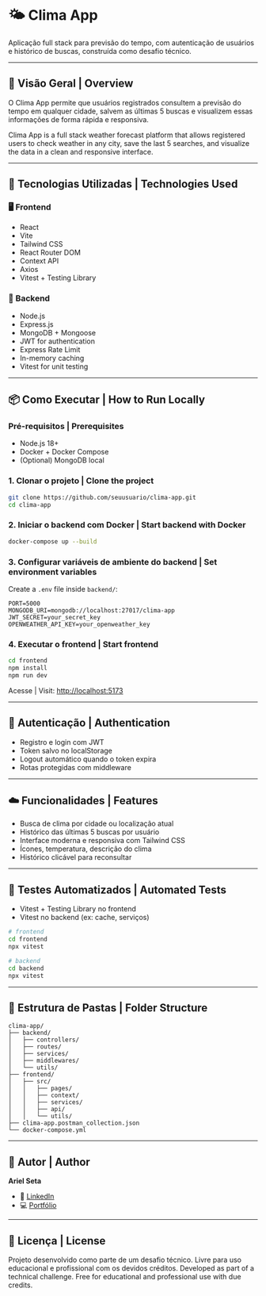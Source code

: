 # 🌤️ Clima App

Aplicação full stack para previsão do tempo, com autenticação de usuários e histórico de buscas, construída como desafio técnico.

---

## 🧭 Visão Geral | Overview

O Clima App permite que usuários registrados consultem a previsão do tempo em qualquer cidade, salvem as últimas 5 buscas e visualizem essas informações de forma rápida e responsiva.

Clima App is a full stack weather forecast platform that allows registered users to check weather in any city, save the last 5 searches, and visualize the data in a clean and responsive interface.

---

## 🚀 Tecnologias Utilizadas | Technologies Used

### 🖥️ Frontend
- React
- Vite
- Tailwind CSS
- React Router DOM
- Context API
- Axios
- Vitest + Testing Library

### 🔧 Backend
- Node.js
- Express.js
- MongoDB + Mongoose
- JWT for authentication
- Express Rate Limit
- In-memory caching
- Vitest for unit testing

---

## 📦 Como Executar | How to Run Locally

### Pré-requisitos | Prerequisites
- Node.js 18+
- Docker + Docker Compose
- (Optional) MongoDB local

### 1. Clonar o projeto | Clone the project
```bash
git clone https://github.com/seuusuario/clima-app.git
cd clima-app
```

### 2. Iniciar o backend com Docker | Start backend with Docker
```bash
docker-compose up --build
```

### 3. Configurar variáveis de ambiente do backend | Set environment variables
Create a `.env` file inside `backend/`:

```env
PORT=5000
MONGODB_URI=mongodb://localhost:27017/clima-app
JWT_SECRET=your_secret_key
OPENWEATHER_API_KEY=your_openweather_key
```

### 4. Executar o frontend | Start frontend
```bash
cd frontend
npm install
npm run dev
```

Acesse | Visit: [http://localhost:5173](http://localhost:5173)

---

## 🔐 Autenticação | Authentication

- Registro e login com JWT
- Token salvo no localStorage
- Logout automático quando o token expira
- Rotas protegidas com middleware

---

## ☁️ Funcionalidades | Features

- Busca de clima por cidade ou localização atual
- Histórico das últimas 5 buscas por usuário
- Interface moderna e responsiva com Tailwind CSS
- Ícones, temperatura, descrição do clima
- Histórico clicável para reconsultar

---

## 🧪 Testes Automatizados | Automated Tests

- Vitest + Testing Library no frontend
- Vitest no backend (ex: cache, serviços)

```bash
# frontend
cd frontend
npx vitest

# backend
cd backend
npx vitest
```

---

## 📂 Estrutura de Pastas | Folder Structure

```
clima-app/
├── backend/
│   ├── controllers/
│   ├── routes/
│   ├── services/
│   ├── middlewares/
│   └── utils/
├── frontend/
│   ├── src/
│   │   ├── pages/
│   │   ├── context/
│   │   ├── services/
│   │   ├── api/
│   │   └── utils/
├── clima-app.postman_collection.json
└── docker-compose.yml
```

---

## 🙌 Autor | Author

**Ariel Seta**  
- 🔗 [LinkedIn](https://br.linkedin.com/in/arielseta)
- 💻 [Portfólio](https://arielseta.github.io/)

---

## 📄 Licença | License

Projeto desenvolvido como parte de um desafio técnico. Livre para uso educacional e profissional com os devidos créditos.
Developed as part of a technical challenge. Free for educational and professional use with due credits.
